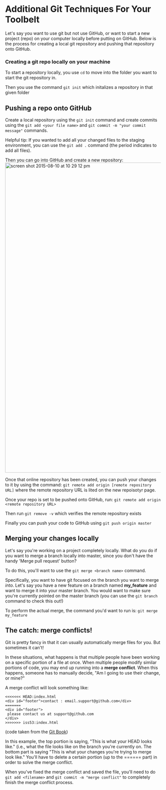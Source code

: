 # Additional Git Techniques For Your Toolbelt

Let's say you want to use git but not use GitHub, or want to start a new project (repo) on your computer locally before putting on GitHub. Below is the process for creating a local git repository and pushing that repository onto GitHub.

### Creating a git repo locally on your machine

To start a repository locally, you use ```cd``` to move into the folder you want to start the git repository in. 

Then you use the command
```git init```
which initalizes a repository in that given folder

## Pushing a repo onto GitHub

Create a local repository using the ```git init``` command and create commits using the ```git add <your file name>``` and ```git commit -m "your commit message"``` commands.

Helpful tip: If you wanted to add all your changed files to the staging environment, you can use the ```git add .``` command (the period indicates to add all files).

Then you can go into GitHub and create a new repository:
<img width="1005" alt="screen shot 2015-08-10 at 10 29 12 pm" src="https://cloud.githubusercontent.com/assets/5241432/9188864/4a7b13c4-3faf-11e5-87fb-a13f31db8803.png">


Once that online repository has been created, you can push your changes to it by using the command:
```git remote add origin [remote repository URL]``` where the remote repository URL is lited on the new repoisotyr page.

Once your repo is set to be pushed onto GitHub, run:
```git remote add origin <remote repository URL>``` 

Then run ```git remove -v``` which verifies the remote repository exists

Finally you can push your code to GitHub using ```git push origin master```

## Merging your changes locally

Let's say you're working on a project completely locally. What do you do if you want to merge a branch locally into master, since you don't have the handy 'Merge pull request' button?

To do this, you'll want to use the ```git merge <branch name>``` command.

Specifically, you want to have git focused on the branch you want to merge _into_. Let's say you have a new feature on a branch named **my_feature** and want to merge it into your master branch. You would want to make sure you're currently pointed on the master branch (you can use the ```git branch``` command to check this out!)

To perform the actual merge, the command you'd want to run is:
```git merge my_feature``` 

## The catch: merge conflicts!

Git is pretty fancy in that it can usually automatically merge files for you. But sometimes it can't!

In these situations, what happens is that multiple people have been working on a specific portion of a file at once. When multiple people modify similar portions of code, you may end up running into a **merge conflict**. When this happens, someone has to manually decide, "Am I going to use their change, or mine?"

A merge conflict will look something like:
```
<<<<<<< HEAD:index.html
<div id="footer">contact : email.support@github.com</div>
=======
<div id="footer">
 please contact us at support@github.com
</div>
>>>>>>> iss53:index.html
```

(code taken from the [Git Book](https://git-scm.com/book/en/v2/Git-Branching-Basic-Branching-and-Merging))

In this example, the top portion is saying, "This is what your HEAD looks like." (i.e., what the file looks like on the branch you're currently on. The bottom part is saying "This is what your changes you're trying to merge look like." You'll have to delete a certain portion (up to the ====== part) in order to solve the merge conflict.

When you've fixed the merge conflict and saved the file, you'll need to do ```git add <filename>``` and ```git commit -m "merge conflict"``` to completely finish the merge conflict process.
